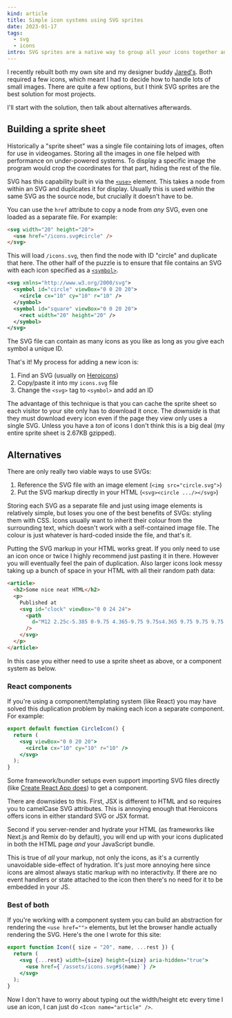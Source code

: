 ```yaml
---
kind: article
title: Simple icon systems using SVG sprites
date: 2023-01-17
tags:
  - svg
  - icons
intro: SVG sprites are a native way to group all your icons together and reference them from HTML without needing a templating system.
---
```


I recently rebuilt both my own site and my designer buddy [Jared's](https://jaredhill.co). Both required a few icons, which meant I had to decide how to handle lots of small images. There are quite a few options, but I think SVG sprites are the best solution for most projects.

I'll start with the solution, then talk about alternatives afterwards.

## Building a sprite sheet

Historically a "sprite sheet" was a single file containing lots of images, often for use in videogames. Storing all the images in one file helped with performance on under-powered systems. To display a specific image the program would crop the coordinates for that part, hiding the rest of the file.

SVG has this capability built in via the [`<use>`](https://developer.mozilla.org/en-US/docs/Web/SVG/Element/use) element. This takes a node from within an SVG and duplicates it for display. Usually this is used _within_ the same SVG as the source node, but crucially it doesn't have to be.

You can use the `href` attribute to copy a node from _any_ SVG, even one loaded as a separate file. For example:

```html index.html
<svg width="20" height="20">
  <use href="/icons.svg#circle" />
</svg>
```

This will load `/icons.svg`, then find the node with ID "circle" and duplicate that here. The other half of the puzzle is to ensure that file contains an SVG with each icon specified as a [`<symbol>`](https://developer.mozilla.org/en-US/docs/Web/SVG/Element/symbol).

```xml /assets/icons.svg
<svg xmlns="http://www.w3.org/2000/svg">
  <symbol id="circle" viewBox="0 0 20 20">
    <circle cx="10" cy="10" r="10" />
  </symbol>
  <symbol id="square" viewBox="0 0 20 20">
    <rect width="20" height="20" />
  </symbol>
</svg>
```

The SVG file can contain as many icons as you like as long as you give each symbol a unique ID.

That's it! My process for adding a new icon is:

1. Find an SVG (usually on [Heroicons](https://heroicons.com))
1. Copy/paste it into my `icons.svg` file
1. Change the `<svg>` tag to `<symbol>` and add an ID

The advantage of this technique is that you can cache the sprite sheet so each visitor to your site only has to download it once. The _downside_ is that they must download every icon even if the page they view only uses a single SVG. Unless you have a _ton_ of icons I don't think this is a big deal (my entire sprite sheet is 2.67KB gzipped).

## Alternatives

There are only really two viable ways to use SVGs:

1. Reference the SVG file with an image element (`<img src="circle.svg">`)
1. Put the SVG markup directly in your HTML (`<svg><circle .../></svg>`)

Storing each SVG as a separate file and just using image elements is relatively simple, but loses you one of the best benefits of SVGs: styling them with CSS. Icons usually want to inherit their colour from the surrounding text, which doesn't work with a self-contained image file. The colour is just whatever is hard-coded inside the file, and that's it.

Putting the SVG markup in your HTML works great. If you only need to use an icon once or twice I highly recommend just pasting it in there. However you will eventually feel the pain of duplication. Also larger icons look messy taking up a bunch of space in your HTML with all their random path data:

```html
<article>
  <h2>Some nice neat HTML</h2>
  <p>
    Published at
    <svg id="clock" viewBox="0 0 24 24">
      <path
        d="M12 2.25c-5.385 0-9.75 4.365-9.75 9.75s4.365 9.75 9.75 9.75 9.75-4.365 9.75-9.75S17.385 2.25 12 2.25zM12.75 6a.75.75 0 00-1.5 0v6c0 .414.336.75.75.75h4.5a.75.75 0 000-1.5h-3.75V6z"
      />
    </svg>
  </p>
</article>
```

In this case you either need to use a sprite sheet as above, or a component system as below.

### React components

If you're using a component/templating system (like React) you may have solved this duplication problem by making each icon a separate component. For example:

```jsx components/icons/circle.jsx
export default function CircleIcon() {
  return (
    <svg viewBox="0 0 20 20">
      <circle cx="10" cy="10" r="10" />
    </svg>
  );
}
```

Some framework/bundler setups even support importing SVG files directly (like [Create React App does](https://create-react-app.dev/docs/adding-images-fonts-and-files/#adding-svgs)) to get a component.

There are downsides to this. First, JSX is different to HTML and so requires you to camelCase SVG attributes. This is annoying enough that Heroicons offers icons in either standard SVG or JSX format.

Second if you server-render and hydrate your HTML (as frameworks like Next.js and Remix do by default), you will end up with your icons duplicated in both the HTML page _and_ your JavaScript bundle.

This is true of _all_ your markup, not only the icons, as it's a currently unavoidable side-effect of hydration. It's just more annoying here since icons are almost always static markup with no interactivity. If there are no event handlers or state attached to the icon then there's no need for it to be embedded in your JS.

### Best of both

If you're working with a component system you can build an abstraction for rendering the `<use href="">` elements, but let the browser handle actually rendering the SVG. Here's the one I wrote for this site:

```jsx components/icon.jsx
export function Icon({ size = "20", name, ...rest }) {
  return (
    <svg {...rest} width={size} height={size} aria-hidden="true">
      <use href={`/assets/icons.svg#${name}`} />
    </svg>
  );
}
```

Now I don't have to worry about typing out the width/height etc every time I use an icon, I can just do `<Icon name="article" />`.
